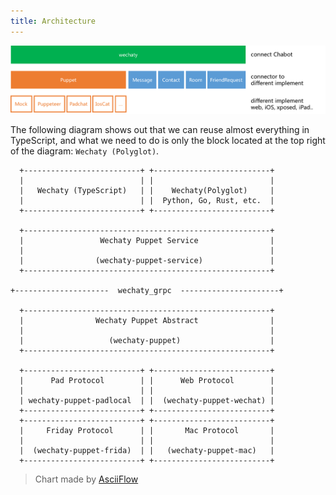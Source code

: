 ```yaml
---
title: Architecture
---
```


![Puppet Structure](/img/docs/architecture.png)

The following diagram shows out that we can reuse almost everything in TypeScript, and what we need to do is only the block located at the top right of the diagram: `Wechaty (Polyglot)`.

```ascii
  +--------------------------+ +--------------------------+
  |                          | |                          |
  |   Wechaty (TypeScript)   | |    Wechaty(Polyglot)     |
  |                          | |  Python, Go, Rust, etc.  |
  +--------------------------+ +--------------------------+

  +-------------------------------------------------------+
  |                 Wechaty Puppet Service                |
  |                                                       |
  |                (wechaty-puppet-service)               |
  +-------------------------------------------------------+

+---------------------  wechaty_grpc  ----------------------+

  +-------------------------------------------------------+
  |                Wechaty Puppet Abstract                |
  |                                                       |
  |                   (wechaty-puppet)                    |
  +-------------------------------------------------------+

  +--------------------------+ +--------------------------+
  |      Pad Protocol        | |      Web Protocol        |
  |                          | |                          |
  | wechaty-puppet-padlocal  | |  (wechaty-puppet-wechat) |
  +--------------------------+ +--------------------------+
  +--------------------------+ +--------------------------+
  |     Friday Protocol      | |       Mac Protocol       |
  |                          | |                          |
  |  (wechaty-puppet-frida)  | |   (wechaty-puppet-mac)   |
  +--------------------------+ +--------------------------+
```

> Chart made by [AsciiFlow](http://asciiflow.com/)
